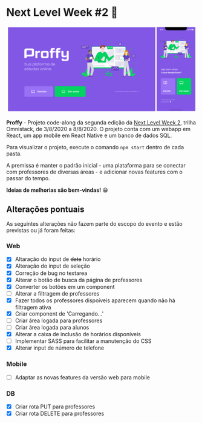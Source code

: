 # Next Level Week #2 :rocket:

![](proffy.png)

__Proffy__ - Projeto code-along da segunda edição da [Next Level Week 2](https://nextlevelweek.com/inscricao/2), trilha Omnistack, de 3/8/2020 a 8/8/2020. O projeto conta com um webapp em React, um app mobile em React Native e um banco de dados SQL.

Para visualizar o projeto, execute o comando `npm start` dentro de cada pasta.

A premissa é manter o padrão inicial - uma plataforma para se conectar com professores de diversas áreas - e adicionar novas features com o passar do tempo.

__Ideias de melhorias são bem-vindas!__ :grin:

## Alterações pontuais

As seguintes alterações não fazem parte do escopo do evento e estão previstas ou já foram feitas:

### Web

- [x] Altaração do input de ~~data~~ horário
- [x] Alteração do input de seleção
- [x] Correção de bug no textarea
- [x] Alterar o botão de busca da página de professores
- [x] Converter os botões em um component
- [ ] Alterar a filtragem de professores
- [x] Fazer todos os professores dispoíveis aparecem quando não há filtragem ativa
- [x] Criar component de 'Carregando...'
- [ ] Criar área logada para professores
- [ ] Criar área logada para alunos
- [x] Alterar a caixa de inclusão de horários disponíveis
- [ ] Implementar SASS para facilitar a manutenção do CSS
- [x] Alterar input de número de telefone

### Mobile

- [ ] Adaptar as novas features da versão web para mobile

### DB

- [x] Criar rota PUT para professores
- [x] Criar rota DELETE para professores
